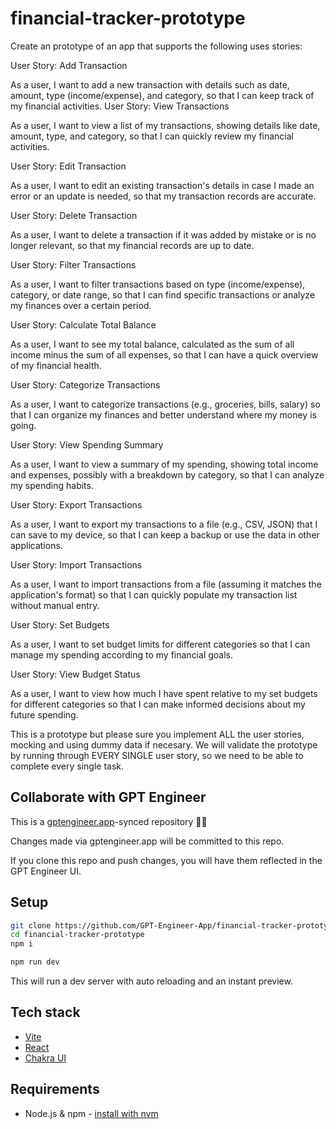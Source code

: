# financial-tracker-prototype

Create an prototype of an app that supports the following uses stories:

User Story: Add Transaction

As a user, I want to add a new transaction with details such as date, amount, type (income/expense), and category, so that I can keep track of my financial activities.
User Story: View Transactions

As a user, I want to view a list of my transactions, showing details like date, amount, type, and category, so that I can quickly review my financial activities.

User Story: Edit Transaction

As a user, I want to edit an existing transaction's details in case I made an error or an update is needed, so that my transaction records are accurate.

User Story: Delete Transaction

As a user, I want to delete a transaction if it was added by mistake or is no longer relevant, so that my financial records are up to date.

User Story: Filter Transactions

As a user, I want to filter transactions based on type (income/expense), category, or date range, so that I can find specific transactions or analyze my finances over a certain period.

User Story: Calculate Total Balance

As a user, I want to see my total balance, calculated as the sum of all income minus the sum of all expenses, so that I can have a quick overview of my financial health.

User Story: Categorize Transactions

As a user, I want to categorize transactions (e.g., groceries, bills, salary) so that I can organize my finances and better understand where my money is going.

User Story: View Spending Summary

As a user, I want to view a summary of my spending, showing total income and expenses, possibly with a breakdown by category, so that I can analyze my spending habits.

User Story: Export Transactions

As a user, I want to export my transactions to a file (e.g., CSV, JSON) that I can save to my device, so that I can keep a backup or use the data in other applications.

User Story: Import Transactions

As a user, I want to import transactions from a file (assuming it matches the application's format) so that I can quickly populate my transaction list without manual entry.

User Story: Set Budgets

As a user, I want to set budget limits for different categories so that I can manage my spending according to my financial goals.

User Story: View Budget Status

As a user, I want to view how much I have spent relative to my set budgets for different categories so that I can make informed decisions about my future spending.

This is a prototype but please sure you implement ALL the user stories, mocking and using dummy data if necesary. We will validate the prototype by running through EVERY SINGLE user story, so we need to be able to complete every single task.

## Collaborate with GPT Engineer

This is a [gptengineer.app](https://gptengineer.app)-synced repository 🌟🤖

Changes made via gptengineer.app will be committed to this repo.

If you clone this repo and push changes, you will have them reflected in the GPT Engineer UI.

## Setup

```sh
git clone https://github.com/GPT-Engineer-App/financial-tracker-prototype.git
cd financial-tracker-prototype
npm i
```

```sh
npm run dev
```

This will run a dev server with auto reloading and an instant preview.

## Tech stack

- [Vite](https://vitejs.dev/)
- [React](https://react.dev/)
- [Chakra UI](https://chakra-ui.com/)

## Requirements

- Node.js & npm - [install with nvm](https://github.com/nvm-sh/nvm#installing-and-updating)
